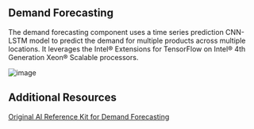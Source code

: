 ## Demand Forecasting
The demand forecasting component uses a time series prediction CNN-LSTM model to predict the demand for multiple products across multiple locations.  It leverages the Intel® Extensions for TensorFlow on Intel® 4th Generation Xeon® Scalable processors. 

![image](https://github.com/intel/AI-Hackathon/assets/57263404/c76670b9-b0d5-4e89-b824-70b6b60e6353)

## Additional Resources

[Original AI Reference Kit for Demand Forecasting](https://github.com/oneapi-src/demand-forecasting/tree/main)
